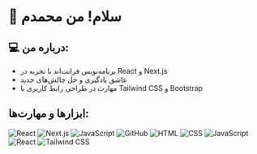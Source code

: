 # 👋 سلام! من محمدم 

## 💻 درباره من:
- برنامه‌نویس فرانت‌اند با تجربه در React و Next.js
- عاشق یادگیری و حل چالش‌های جدید
- مهارت در طراحی رابط کاربری با Tailwind CSS و Bootstrap

## ابزارها و مهارت‌ها:
![React](https://img.shields.io/badge/-React-blue?logo=react)
![Next.js](https://img.shields.io/badge/-Next.js-black?logo=next.js)
![JavaScript](https://img.shields.io/badge/-JavaScript-yellow?logo=javascript)
![GitHub](https://img.shields.io/badge/-GitHub-black?logo=github)
![HTML](https://img.shields.io/badge/HTML-5%2C%2000A5E2?style=for-the-badge&logo=html5&logoColor=white)
![CSS](https://img.shields.io/badge/CSS-3%2C%23038DDB?style=for-the-badge&logo=css3&logoColor=white)
![JavaScript](https://img.shields.io/badge/JavaScript-ES6%2C%23000?style=for-the-badge&logo=javascript&logoColor=white)
![React](https://img.shields.io/badge/React-%2320232a?style=for-the-badge&logo=react&logoColor=%2361DAFB)
![Tailwind CSS](https://img.shields.io/badge/Tailwind%20CSS-06B6D4?style=for-the-badge&logo=tailwind-css&logoColor=white)

